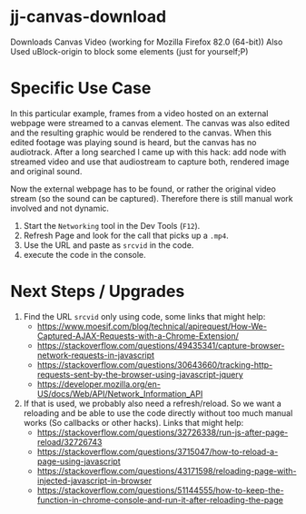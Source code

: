 # jj-canvas-download
Downloads Canvas Video (working for Mozilla Firefox 82.0 (64-bit))
Also Used uBlock-origin to block some elements (just for yourself;P)

# Specific Use Case
In this particular example, frames from a video hosted on an external webpage were streamed to a canvas element. The canvas was also edited and the resulting graphic would be rendered to the canvas. When this edited footage was playing sound is heard, but the canvas has no audiotrack. After a long searched I came up with this hack: add node with streamed video and use that audiostream to capture both, rendered image and original sound.

Now the external webpage has to be found, or rather the original video stream (so the sound can be captured). Therefore there is still manual work involved and not dynamic.
1. Start the `Networking` tool in the Dev Tools (`F12`).
2. Refresh Page and look for the call that picks up a `.mp4`.
3. Use the URL and paste as `srcvid` in the code.
4. execute the code in the console.

# Next Steps / Upgrades
1. Find the URL `srcvid` only using code, some links that might help:
   * https://www.moesif.com/blog/technical/apirequest/How-We-Captured-AJAX-Requests-with-a-Chrome-Extension/
   * https://stackoverflow.com/questions/49435341/capture-browser-network-requests-in-javascript
   * https://stackoverflow.com/questions/30643660/tracking-http-requests-sent-by-the-browser-using-javascript-jquery
   * https://developer.mozilla.org/en-US/docs/Web/API/Network_Information_API
2. If that is used, we probably also need a refresh/reload. So we want a reloading and be able to use the code directly without too much manual works (So callbacks or other hacks). Links that might help:
   * https://stackoverflow.com/questions/32726338/run-js-after-page-reload/32726743
   * https://stackoverflow.com/questions/3715047/how-to-reload-a-page-using-javascript
   * https://stackoverflow.com/questions/43171598/reloading-page-with-injected-javascript-in-browser
   * https://stackoverflow.com/questions/51144555/how-to-keep-the-function-in-chrome-console-and-run-it-after-reloading-the-page
